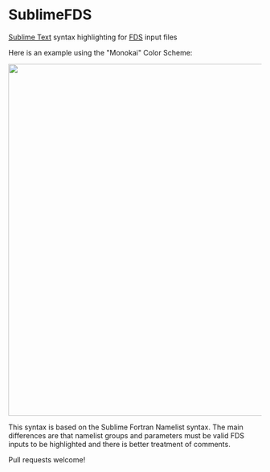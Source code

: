 # SublimeFDS
[Sublime Text](https://www.sublimetext.com/) syntax highlighting for [FDS](https://pages.nist.gov/fds-smv/) input files

Here is an example using the "Monokai" Color Scheme:

<img src="https://github.com/rmcdermo/SublimeFDS/blob/master/test.png" width="700">

This syntax is based on the Sublime Fortran Namelist syntax.  The main differences are that namelist groups and parameters must be valid FDS inputs to be highlighted and there is better treatment of comments.

Pull requests welcome!
